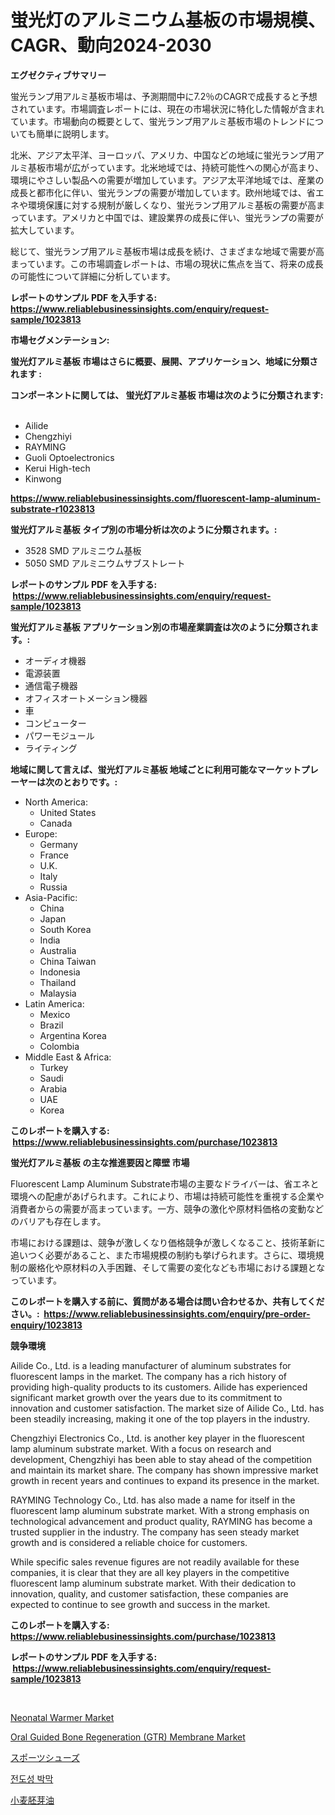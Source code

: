 <p><h1>蛍光灯のアルミニウム基板の市場規模、CAGR、動向2024-2030</h1></p><p><strong>エグゼクティブサマリー</strong></p>
<p><p>蛍光ランプ用アルミ基板市場は、予測期間中に7.2％のCAGRで成長すると予想されています。市場調査レポートには、現在の市場状況に特化した情報が含まれています。市場動向の概要として、蛍光ランプ用アルミ基板市場のトレンドについても簡単に説明します。</p><p>北米、アジア太平洋、ヨーロッパ、アメリカ、中国などの地域に蛍光ランプ用アルミ基板市場が広がっています。北米地域では、持続可能性への関心が高まり、環境にやさしい製品への需要が増加しています。アジア太平洋地域では、産業の成長と都市化に伴い、蛍光ランプの需要が増加しています。欧州地域では、省エネや環境保護に対する規制が厳しくなり、蛍光ランプ用アルミ基板の需要が高まっています。アメリカと中国では、建設業界の成長に伴い、蛍光ランプの需要が拡大しています。</p><p>総じて、蛍光ランプ用アルミ基板市場は成長を続け、さまざまな地域で需要が高まっています。この市場調査レポートは、市場の現状に焦点を当て、将来の成長の可能性について詳細に分析しています。</p></p>
<p><strong>レポートのサンプル PDF を入手する: <a href="https://www.reliablebusinessinsights.com/enquiry/request-sample/1023813">https://www.reliablebusinessinsights.com/enquiry/request-sample/1023813</a></strong></p>
<p><strong>市場セグメンテーション:</strong></p>
<p><strong> 蛍光灯アルミ基板 市場はさらに概要、展開、アプリケーション、地域に分類されます :</strong></p>
<p><strong>コンポーネントに関しては、 蛍光灯アルミ基板 市場は次のように分類されます: &nbsp;</strong></p>
<p><ul><li>Ailide</li><li>Chengzhiyi</li><li>RAYMING</li><li>Guoli Optoelectronics</li><li>Kerui High-tech</li><li>Kinwong</li></ul></p>
<p><strong><a href="https://www.reliablebusinessinsights.com/fluorescent-lamp-aluminum-substrate-r1023813">https://www.reliablebusinessinsights.com/fluorescent-lamp-aluminum-substrate-r1023813</a></strong></p>
<p><strong> 蛍光灯アルミ基板 タイプ別の市場分析は次のように分類されます。:</strong></p>
<p><ul><li>3528 SMD アルミニウム基板</li><li>5050 SMD アルミニウムサブストレート</li></ul></p>
<p><strong>レポートのサンプル PDF を入手する: &nbsp;<a href="https://www.reliablebusinessinsights.com/enquiry/request-sample/1023813">https://www.reliablebusinessinsights.com/enquiry/request-sample/1023813</a></strong></p>
<p><strong> 蛍光灯アルミ基板 アプリケーション別の市場産業調査は次のように分類されます。:</strong></p>
<p><ul><li>オーディオ機器</li><li>電源装置</li><li>通信電子機器</li><li>オフィスオートメーション機器</li><li>車</li><li>コンピューター</li><li>パワーモジュール</li><li>ライティング</li></ul></p>
<p><strong>地域に関して言えば、蛍光灯アルミ基板 地域ごとに利用可能なマーケットプレーヤーは次のとおりです。:</strong></p>
<p><ul>
    <li>
        North America:
        <ul>
            <li>United States</li>
            <li>Canada</li>
        </ul>
    </li>
    <li>
        Europe:
        <ul>
            <li>Germany</li>
            <li>France</li>
            <li>U.K.</li>
            <li>Italy</li>
            <li>Russia</li>
        </ul>
    </li>
    <li>
        Asia-Pacific:
        <ul>
            <li>China</li>
            <li>Japan</li>
            <li>South Korea</li>
            <li>India</li>
            <li>Australia</li>
            <li>China Taiwan</li>
            <li>Indonesia</li>
            <li>Thailand</li>
            <li>Malaysia</li>
        </ul>
    </li>
    <li>
        Latin America:
        <ul>
            <li>Mexico</li>
            <li>Brazil</li>
            <li>Argentina Korea</li>
            <li>Colombia</li>
        </ul>
    </li>
    <li>
        Middle East & Africa:
        <ul>
            <li>Turkey</li>
            <li>Saudi</li>
            <li>Arabia</li>
            <li>UAE</li>
            <li>Korea</li>
        </ul>
    </li>
    </ul></p>
<p><strong>このレポートを購入する: &nbsp;<a href="https://www.reliablebusinessinsights.com/purchase/1023813">https://www.reliablebusinessinsights.com/purchase/1023813</a></strong></p>
<p><strong>蛍光灯アルミ基板 の主な推進要因と障壁 市場</strong></p>
<p><p>Fluorescent Lamp Aluminum Substrate市場の主要なドライバーは、省エネと環境への配慮があげられます。これにより、市場は持続可能性を重視する企業や消費者からの需要が高まっています。一方、競争の激化や原材料価格の変動などのバリアも存在します。</p><p>市場における課題は、競争が激しくなり価格競争が激しくなること、技術革新に追いつく必要があること、また市場規模の制約も挙げられます。さらに、環境規制の厳格化や原材料の入手困難、そして需要の変化なども市場における課題となっています。</p></p>
<p><strong>このレポートを購入する前に、質問がある場合は問い合わせるか、共有してください。:&nbsp; <a href="https://www.reliablebusinessinsights.com/enquiry/pre-order-enquiry/1023813">https://www.reliablebusinessinsights.com/enquiry/pre-order-enquiry/1023813</a></strong></p>
<p><strong>競争環境</strong></p>
<p><p>Ailide Co., Ltd. is a leading manufacturer of aluminum substrates for fluorescent lamps in the market. The company has a rich history of providing high-quality products to its customers. Ailide has experienced significant market growth over the years due to its commitment to innovation and customer satisfaction. The market size of Ailide Co., Ltd. has been steadily increasing, making it one of the top players in the industry.</p><p>Chengzhiyi Electronics Co., Ltd. is another key player in the fluorescent lamp aluminum substrate market. With a focus on research and development, Chengzhiyi has been able to stay ahead of the competition and maintain its market share. The company has shown impressive market growth in recent years and continues to expand its presence in the market.</p><p>RAYMING Technology Co., Ltd. has also made a name for itself in the fluorescent lamp aluminum substrate market. With a strong emphasis on technological advancement and product quality, RAYMING has become a trusted supplier in the industry. The company has seen steady market growth and is considered a reliable choice for customers.</p><p>While specific sales revenue figures are not readily available for these companies, it is clear that they are all key players in the competitive fluorescent lamp aluminum substrate market. With their dedication to innovation, quality, and customer satisfaction, these companies are expected to continue to see growth and success in the market.</p></p>
<p><strong>このレポートを購入する: &nbsp; <a href="https://www.reliablebusinessinsights.com/purchase/1023813">https://www.reliablebusinessinsights.com/purchase/1023813</a></strong></p>
<p><strong>レポートのサンプル PDF を入手する: &nbsp;<a href="https://www.reliablebusinessinsights.com/enquiry/request-sample/1023813">https://www.reliablebusinessinsights.com/enquiry/request-sample/1023813</a></strong><strong></strong></p>
<p>&nbsp;</p>
<p><p><a href="https://github.com/arionmp/Market-Research-Report-List-3/blob/main/neonatal-warmer-market.md">Neonatal Warmer Market</a></p><p><a href="https://github.com/SheilaBruen2023/Market-Research-Report-List-1/blob/main/oral-guided-bone-regeneration-gtr-membrane-market.md">Oral Guided Bone Regeneration (GTR) Membrane Market</a></p><p><a href="https://github.com/SkylarDaniel70/Market-Research-Report-List-1/blob/main/968006680101.md">スポーツシューズ</a></p><p><a href="https://medium.com/@stanleylyittle554467/%EC%A0%84%EB%8F%84%EC%84%B1-%EB%B0%95%EB%A7%89-%EC%8B%9C%EC%9E%A5-%EA%B2%BD%EC%9F%81-%EB%B6%84%EC%84%9D-%EC%8B%9C%EC%9E%A5-%EB%8F%99%ED%96%A5-%EB%B0%8F-2031%EB%85%84%EA%B9%8C%EC%A7%80%EC%9D%98-%EC%98%88%EC%B8%A1-8f25e32c6d06">전도성 박막</a></p><p><a href="https://github.com/RandallRunte2023/Market-Research-Report-List-1/blob/main/226405880100.md">小麦胚芽油</a></p></p>